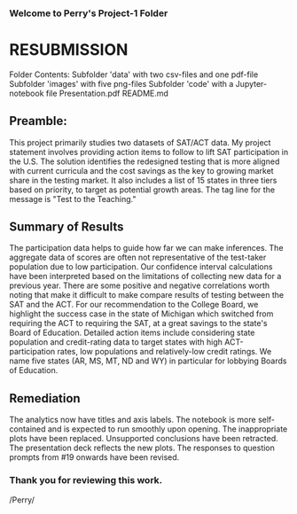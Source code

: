 ### Welcome to Perry's Project-1 Folder
# RESUBMISSION

Folder Contents:
Subfolder 'data' with two csv-files and one pdf-file
Subfolder 'images' with five png-files
Subfolder 'code' with a Jupyter-notebook file
Presentation.pdf
README.md

## Preamble:
This project primarily studies two datasets of SAT/ACT data.
My project statement involves providing action items to follow to lift SAT participation in the U.S.
The solution identifies the redesigned testing that is more aligned with current curricula and the cost savings as the key to growing market share in the testing market.  It also includes a list of 15 states in three tiers based on priority, to target as potential growth areas.  The tag line for the message is "Test to the Teaching."

## Summary of Results
The participation data helps to guide how far we can make inferences.  The aggregate data of scores are often not representative of the test-taker population due to low participation.  Our confidence interval calculations have been interpreted based on the limitations of collecting new data for a previous year.  There are some positive and negative correlations worth noting that make it difficult to make compare results of testing between the SAT and the ACT.
For our recommendation to the College Board, we highlight the success case in the state of Michigan which switched from requiring the ACT to requiring the SAT, at a great savings to the state's Board of Education.  Detailed action items include considering state population and credit-rating data to target states with high ACT-participation rates, low populations and relatively-low credit ratings.  We name five states (AR, MS, MT, ND and WY) in particular for lobbying Boards of Education.

## Remediation
The analytics now have titles and axis labels.
The notebook is more self-contained and is expected to run smoothly upon opening.
The inappropriate plots have been replaced.
Unsupported conclusions have been retracted.
The presentation deck reflects the new plots.
The responses to question prompts from #19 onwards have been revised.

### Thank you for reviewing this work.

/Perry/
